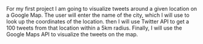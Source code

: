 For my first project I am going to visualize tweets around a given location on a Google Map. The user will enter the name of the city, which I will use to look up the coordinates of the location. then I will use Twitter API to get a 100 tweets from that location within a 5km radius. Finally, I will use the Google Maps API to visualize the tweets on the map.